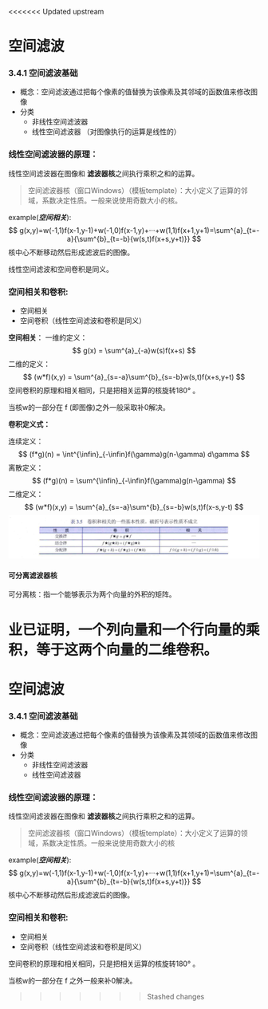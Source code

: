 <<<<<<< Updated upstream
# 空间滤波

### 3.4.1 空间滤波基础

* 概念：空间滤波通过把每个像素的值替换为该像素及其邻域的函数值来修改图像
* 分类
  * 非线性空间滤波器
  * 线性空间滤波器  （对图像执行的运算是线性的）

### 线性空间滤波器的原理：

线性空间滤波器在图像和 **滤波器核**之间执行乘积之和的运算。

> 空间滤波器核（窗口Windows）（模板template）：大小定义了运算的邻域，系数决定性质。一般来说使用奇数大小的核。

example(***空间相关***):
$$
g(x,y)=w(-1,1)f(x-1,y-1)+w(-1,0)f(x-1,y)+···+w(1,1)f(x+1,y+1)=\sum^{a}_{t=-a}{\sum^{b}_{t=-b}{w(s,t)f(x+s,y+t)}}
$$
核中心不断移动然后形成滤波后的图像。

线性空间滤波和空间卷积是同义。

### 空间相关和卷积:

* 空间相关
* 空间卷积（线性空间滤波和卷积是同义）

**空间相关**：
一维的定义：
$$
g(x) = \sum^{a}_{-a}w(s)f(x+s)
$$
二维的定义：
$$
(w*f)(x,y) = \sum^{a}_{s=-a}\sum^{b}_{s=-b}w(s,t)f(x+s,y+t)
$$
空间卷积的原理和相关相同，只是把相关运算的核旋转180°  。

当核w的一部分在 f (即图像)之外一般采取补0解决。

**卷积定义式：**

连续定义：
$$
(f*g)(n) = \int^{\infin}_{-\infin}f(\gamma)g(n-\gamma)  d\gamma
$$
离散定义：
$$
(f*g)(n) = \sum^{\infin}_{-\infin}f(\gamma)g(n-\gamma)
$$
二维定义：
$$
(w*f)(x,y) = \sum^{a}_{s=-a}\sum^{b}_{s=-b}w(s,t)f(x-s,y-t)
$$
![image-20230829200750607](空间滤波.assets/image-20230829200750607.png)



#### 可分离滤波器核

可分离核：指一个能够表示为两个向量的外积的矩阵。

业已证明，一个列向量和一个行向量的乘积，等于这两个向量的二维卷积。
=======
# 空间滤波

### 3.4.1 空间滤波基础

* 概念：空间滤波通过把每个像素的值替换为该像素及其领域的函数值来修改图像
* 分类
  * 非线性空间滤波器
  * 线性空间滤波器

### 线性空间滤波器的原理：

线性空间滤波器在图像和 **滤波器核**之间执行乘积之和的运算。

> 空间滤波器核（窗口Windows）（模板template）：大小定义了运算的领域，系数决定性质。一般来说使用奇数大小的核

example(***空间相关***):
$$
g(x,y)=w(-1,1)f(x-1,y-1)+w(-1,0)f(x-1,y)+···+w(1,1)f(x+1,y+1)=\sum^{a}_{t=-a}{\sum^{b}_{t=-b}{w(s,t)f(x+s,y+t)}}
$$
核中心不断移动然后形成滤波后的图像。

### 空间相关和卷积:

* 空间相关
* 空间卷积（线性空间滤波和卷积是同义）

空间卷积的原理和相关相同，只是把相关运算的核旋转180°  。

当核w的一部分在 f 之外一般来补0解决。
>>>>>>> Stashed changes
